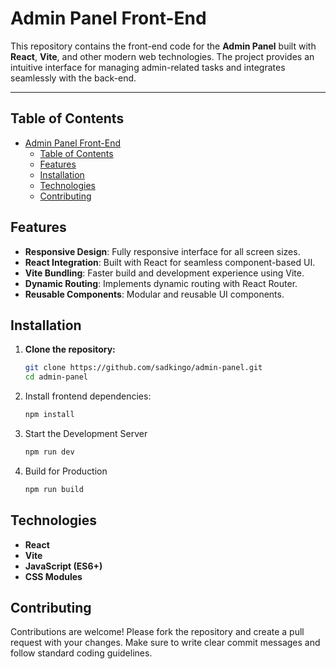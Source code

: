 # Admin Panel Front-End

This repository contains the front-end code for the **Admin Panel** built with **React**, **Vite**, and other modern web technologies. The project provides an intuitive interface for managing admin-related tasks and integrates seamlessly with the back-end.

---

## Table of Contents

- [Admin Panel Front-End](#admin-panel-front-end)
  - [Table of Contents](#table-of-contents)
  - [Features](#features)
  - [Installation](#installation)
  - [Technologies](#technologies)
  - [Contributing](#contributing)

## Features

- **Responsive Design**: Fully responsive interface for all screen sizes.
- **React Integration**: Built with React for seamless component-based UI.
- **Vite Bundling**: Faster build and development experience using Vite.
- **Dynamic Routing**: Implements dynamic routing with React Router.
- **Reusable Components**: Modular and reusable UI components.

## Installation

1. **Clone the repository:**
   ```bash
   git clone https://github.com/sadkingo/admin-panel.git
   cd admin-panel
   ```
2. Install frontend dependencies:
   ```bash
   npm install
   ```
3. Start the Development Server
   ```bash
   npm run dev
   ```
4. Build for Production
   ```bash
   npm run build
   ```

## Technologies

- **React**
- **Vite**
- **JavaScript (ES6+)**
- **CSS Modules**

## Contributing

Contributions are welcome! Please fork the repository and create a pull request with your changes. Make sure to write clear commit messages and follow standard coding guidelines.
